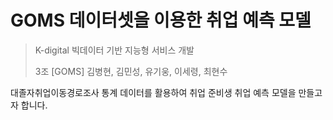 # GOMS 데이터셋을 이용한 취업 예측 모델

> K-digital 빅데이터 기반 지능형 서비스 개발
>
> 3조 [GOMS] 김병현, 김민성, 유기웅, 이세령, 최현수

대졸자취업이동경로조사 통계 데이터를 활용하여 취업 준비생 취업 예측 모델을 만들고자 합니다.

